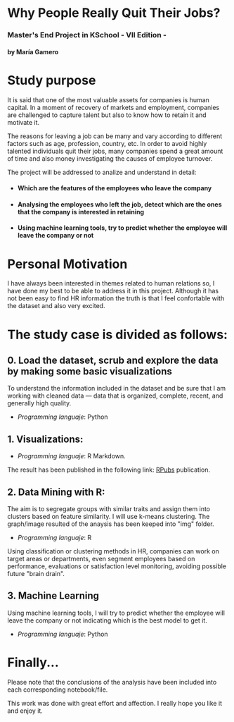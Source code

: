 # Why People Really Quit Their Jobs? 

### Master's End Project in KSchool - VII Edition - 
#### by María Gamero

# Study purpose

It is said that one of the most valuable assets for companies is human capital.  In a moment of recovery of markets and employment, companies are challenged to capture talent but also to know how to retain it and motivate it. 

The reasons for leaving a job can be many and vary according to different factors such as age, profession, country, etc. In order to avoid highly talented individuals quit their jobs, many companies spend a great amount of time and also money investigating the causes of employee turnover. 

The project will be addressed to analize and understand in detail: 

 - #### **Which are the features of the employees who leave the company**
 - #### **Analysing the employees who left the job, detect which are the ones that the company is interested in retaining**
 - #### **Using machine learning tools, try to predict whether the employee will leave the company or not**

# Personal Motivation
I have always been interested in themes related to human relations so, I have done my best to be able to address it in this project. Although it has not been easy to find HR information the truth is that I feel confortable with the dataset and also very excited. 

# The study case is divided as follows:

## 0. Load the dataset, scrub and explore the data by making some basic visualizations 
To understand the information included in the dataset and be sure that I am working with cleaned data — data that is organized, complete, recent, and generally high quality.

- _Programming languaje_: Python

## 1. Visualizations: 

- _Programming languaje_: R Markdown. 

The result has been published in the following link: [RPubs](http://rpubs.com/Gamer/441440) publication.

## 2. Data Mining with R: 
The aim is to segregate groups with similar traits and assign them into clusters based on feature similarity. I will use k-means clustering. The graph/image resulted of the anaysis has been keeped into "img" folder.

- _Programming languaje_: R

Using classification or clustering methods in HR, companies can work on target areas or departments, even segment employees based on performance, evaluations or satisfaction level monitoring, avoiding possible future "brain drain".

## 3. Machine Learning
Using machine learning tools, I will try to predict whether the employee will leave the company or not indicating which is the best model to get it. 

- _Programming languaje_: Python


# Finally...

Please note that the conclusions of the analysis have been included into each corresponding notebook/file. 

This work was done with great effort and affection. I really hope you like it and enjoy it. 



